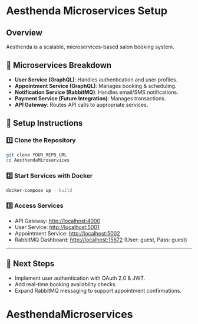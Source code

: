 # Aesthenda Microservices Setup

## Overview
Aesthenda is a scalable, microservices-based salon booking system.

## 📂 Microservices Breakdown
- **User Service (GraphQL)**: Handles authentication and user profiles.
- **Appointment Service (GraphQL)**: Manages booking & scheduling.
- **Notification Service (RabbitMQ)**: Handles email/SMS notifications.
- **Payment Service (Future Integration)**: Manages transactions.
- **API Gateway**: Routes API calls to appropriate services.

## 🚀 Setup Instructions

### 1️⃣ Clone the Repository
```bash
git clone YOUR_REPO_URL
cd AesthendaMiroservices
```

### 2️⃣ Start Services with Docker
```bash
docker-compose up --build
```

### 3️⃣ Access Services
- API Gateway: [http://localhost:4000](http://localhost:4000)
- User Service: [http://localhost:5001](http://localhost:5001)
- Appointment Service: [http://localhost:5002](http://localhost:5002)
- RabbitMQ Dashboard: [http://localhost:15672](http://localhost:15672) (User: guest, Pass: guest)

---

## 🔧 Next Steps
- Implement user authentication with OAuth 2.0 & JWT.
- Add real-time booking availability checks.
- Expand RabbitMQ messaging to support appointment confirmations.
# AesthendaMicroservices
